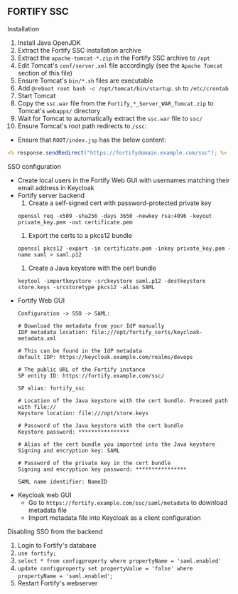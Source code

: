 ## FORTIFY SSC

Installation
1. Install Java OpenJDK
2. Extract the Fortify SSC installation archive
3. Extract the `apache-tomcat-*.zip` in the Fortify SSC archive to `/opt`
4. Edit Tomcat's `conf/server.xml` file accordingly (see the `Apache Tomcat` section of this file)
5. Ensure Tomcat's `bin/*.sh` files are executable
6. Add `@reboot root bash -c /opt/tomcat/bin/startup.sh` to `/etc/crontab`
7. Start Tomcat
8. Copy the `ssc.war` file from the `Fortify_*_Server_WAR_Tomcat.zip` to Tomcat's `webapps/` directory
9. Wait for Tomcat to automatically extract the `ssc.war` file to `ssc/`
10. Ensure Tomcat's root path redirects to `/ssc`:
  - Ensure that `ROOT/index.jsp` has the below content:
  ```jsp
  <% response.sendRedirect("https://fortifydomain.example.com/ssc"); %>
  ```

SSO configuration
- Create local users in the Fortify Web GUI with usernames matching their email address in Keycloak
- Fortify server backend
  1. Create a self-signed cert with password-protected private key
  ```
  openssl req -x509 -sha256 -days 3650 -newkey rsa:4096 -keyout private_key.pem -out certificate.pem
  ```
  1. Export the certs to a pkcs12 bundle
  ```
  openssl pkcs12 -export -in certificate.pem -inkey private_key.pem -name saml > saml.p12
  ```
  1. Create a Java keystore with the cert bundle
  ```
  keytool -importkeystore -srckeystore saml.p12 -destkeystore store.keys -srcstoretype pkcs12 -alias SAML
  ```
- Fortify Web GUI
  ```
  Configuration -> SSO -> SAML:

  # Download the metadata from your IdP manually
  IDP metadata location: file:///opt/fortify_certs/keycloak-metadata.xml

  # This can be found in the IdP metadata
  default IDP: https://keycloak.example.com/realms/devops

  # The public URL of the Fortify instance
  SP entity ID: https://fortify.example.com/ssc/

  SP alias: fortify_ssc

  # Location of the Java keystore with the cert bundle. Preceed path with file://
  Keystore location: file:///opt/store.keys

  # Password of the Java keystore with the cert bundle
  Keystore password: ****************

  # Alias of the cert bundle you imported into the Java keystore
  Signing and encryption key: SAML

  # Password of the private key in the cert bundle
  Signing and encryption key password: ****************

  SAML name identifier: NameID
  ```
- Keycloak web GUI
  - Go to `https://fortify.example.com/ssc/saml/metadata` to download metadata file
  - Import metadata file into Keycloak as a client configuration

Disabling SSO from the backend
1. Login to Fortify's database
2. `use fortify;`
3. `select * from configproperty where propertyName = 'saml.enabled'`
4. `update configproperty set propertyValue = 'false' where propertyName = 'saml.enabled'`;
5. Restart Fortify's webserver
